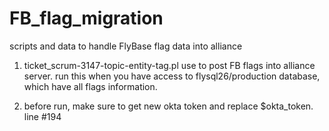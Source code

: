 # FB_flag_migration
scripts and data to handle FlyBase flag data into alliance

1. ticket_scrum-3147-topic-entity-tag.pl
   use to post FB flags into alliance server.
   run this when you have access to flysql26/production database, which have all flags information.

2. before run, make sure to get new okta token and replace $okta_token. line #194


